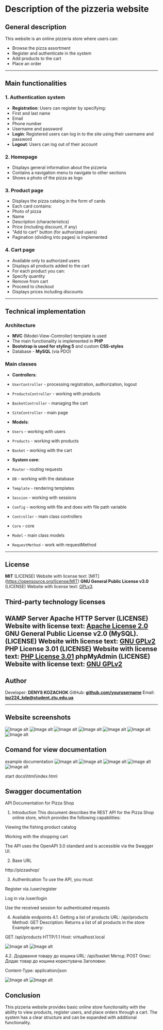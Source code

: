 #  **Description of the pizzeria website**

##  **General description**

This website is an online pizzeria store where users can:
- Browse the pizza assortment
- Register and authenticate in the system
- Add products to the cart
- Place an order

---

##  **Main functionalities**

### 1. **Authentication system**
- **Registration**: Users can register by specifying:
- First and last name
- Email
- Phone number
- Username and password
- **Login**: Registered users can log in to the site using their username and password
- **Logout**: Users can log out of their account

### 2. **Homepage**
- Displays general information about the pizzeria
- Contains a navigation menu to navigate to other sections
- Shows a photo of the pizza as logo

### 3. **Product page**
- Displays the pizza catalog in the form of cards
- Each card contains:
- Photo of pizza
- Name
- Description (characteristics)
- Price (including discount, if any)
- "Add to cart" button (for authorized users)
- Pagination (dividing into pages) is implemented

### 4. **Cart page**
- Available only to authorized users
- Displays all products added to the cart
- For each product you can:
- Specify quantity
- Remove from cart
- Proceed to checkout
- Displays prices including discounts

---

##  **Technical implementation**

### **Architecture**
- **MVC** (Model-View-Controller) template is used
- The main functionality is implemented in **PHP**
- **Bootstrap is used for styling 5** and custom **CSS-styles**
- Database - **MySQL** (via PDO)

### **Main classes**
- **Controllers**:
- `UserController` - processing registration, authorization, logout
- `ProductsController` - working with products
- `BasketController` - managing the cart
- `SiteController` - main page

- **Models**:
- `Users` - working with users
- `Products` - working with products
- `Basket` ​​- working with the cart

- **System core**:
- `Router` - routing requests
- `DB` - working with the database
- `Template` - rendering templates
- `Session` - working with sessions
- `Config` - working with file and does with file path variable
- `Controller` - main class controllers
- `Core` - core
- `Model` - main class models
- `RequestMethod` - work with requestMethod


---

##  **License**
**MIT** (LICENSE)
Website with license text: [MIT] (https://opensource.org/license/MIT)
**GNU General Public License v3.0** (LICENSE)
Website with license text: [GPLv3](https://www.gnu.org/licenses/gpl-3.0.html#license-text).
## Third-party technology licenses
**WAMP Server**
**Apache HTTP Server** (LICENSE)
Website with license text: [Apache License 2.0](https://www.apache.org/licenses/)
**GNU General Public License v2.0 (MySQL)**. (LICENSE)
Website with license text: [GNU GPLv2](https://www.mysql.com/about/legal/licensing/)
**PHP License 3.01** (LICENSE)
Website with license text: [PHP License 3.01](https://www.php.net/license/)
**phpMyAdmin** (LICENSE)
Website with license text: [GNU GPLv2](https://www.phpmyadmin.net/license/)
---

##  **Author**
Developer: **DENYS KOZACHOK**
GitHub: **[github.com/yourusername](https://github.com/DenysKozachokP/Pizza_shop)**
Email: **ipz224_kdp@student.ztu.edu.ua**

---
##  **Website screenshots**

![Image alt](https://github.com/DenysKozachokP/Pizza_shop/blob/main/img/Scrinshots/photo_1.jpg)
![Image alt](https://github.com/DenysKozachokP/Pizza_shop/blob/main/img/Scrinshots/photo_2.jpg)
![Image alt](https://github.com/DenysKozachokP/Pizza_shop/blob/main/img/Scrinshots/photo_3.jpg)
![Image alt](https://github.com/DenysKozachokP/Pizza_shop/blob/main/img/Scrinshots/photo_4.jpg)
![Image alt](https://github.com/DenysKozachokP/Pizza_shop/blob/main/img/Scrinshots/photo_5.jpg)
![Image alt](https://github.com/DenysKozachokP/Pizza_shop/blob/main/img/Scrinshots/photo_6.jpg)
![Image alt](https://github.com/DenysKozachokP/Pizza_shop/blob/main/img/Scrinshots/photo_7.jpg)

## **Comand for view documentation**

example documentation
![Image alt](https://github.com/DenysKozachokP/Pizza_shop/blob/main/img/Scrinshots/doc1.jpg)
![Image alt](https://github.com/DenysKozachokP/Pizza_shop/blob/main/img/Scrinshots/doc2.jpg)
![Image alt](https://github.com/DenysKozachokP/Pizza_shop/blob/main/img/Scrinshots/doc3.jpg)
![Image alt](https://github.com/DenysKozachokP/Pizza_shop/blob/main/img/Scrinshots/doc4.jpg)
![Image alt](https://github.com/DenysKozachokP/Pizza_shop/blob/main/img/Scrinshots/doc5.jpg)

start docs\html\index.html

## **Swagger documentation**

API Documentation for Pizza Shop
1. Introduction
This document describes the REST API for the Pizza Shop online store, which provides the following capabilities:

Viewing the fishing product catalog

Working with the shopping cart

The API uses the OpenAPI 3.0 standard and is accessible via the Swagger UI.

2. Base URL

http://pizzashop/

3. Authentication
To use the API, you must:

Register via /user/register

Log in via /user/login

Use the received session for authenticated requests

4. Available endpoints
4.1. Getting a list of products
URL: /api/products
Method: GET
Description: Returns a list of all products in the store
Example query:

GET /api/products HTTP/1.1
Host: virtualhost.local

![Image alt](https://github.com/DenysKozachokP/Pizza_shop/blob/main/img/Scrinshots/postscrin1.jpg)
![Image alt](https://github.com/DenysKozachokP/Pizza_shop/blob/main/img/Scrinshots/postscrin2.jpg)


4.2. Додавання товару до кошика
URL: /api/basket
Метод: POST
Опис: Додає товар до кошика користувача
Заголовки:

Content-Type: application/json

![Image alt](https://github.com/DenysKozachokP/Pizza_shop/blob/main/img/Scrinshots/getscrin1.jpg)
![Image alt](https://github.com/DenysKozachokP/Pizza_shop/blob/main/img/Scrinshots/getscrin2.jpg)

##  **Conclusion**
This pizzeria website provides basic online store functionality with the ability to view products, register users, and place orders through a cart. The system has a clear structure and can be expanded with additional functionality.